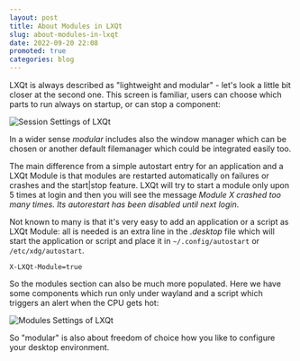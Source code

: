 ```yaml
---
layout: post
title: About Modules in LXQt
slug: about-modules-in-lxqt
date: 2022-09-20 22:08
promoted: true
categories: blog
---
```


LXQt is always described as "lightweight and modular" - let's look a little bit closer at the second one.
This screen is familiar, users can choose which parts to run always on startup, or can stop a component:

![Session Settings of LXQt](../../../../../images/posts/sessionsettings.png)

In a wider sense *modular* includes also the window manager which can be chosen or another default
filemanager which could be integrated easily too.

The main difference from a simple autostart entry for an application and a LXQt Module is
that modules are restarted automatically on failures or crashes and the start|stop feature. LXQt will try to start a module only upon 5 times at login and then you will see the message *Module X crashed too many times. Its autorestart has been disabled until next login*.

Not known to many is
that it's very easy to add an application or a script as LXQt Module:
all is needed is an extra line in the *.desktop* file which will start the application or script and place it in
`~/.config/autostart` or `/etc/xdg/autostart`.

```
X-LXQt-Module=true

```


So the modules section can also be much more populated. Here we have some components which run only under wayland and
a script which triggers an alert when the CPU gets hot:

![Modules Settings of LXQt](../../../../../images/posts/new_modules.png)


So "modular" is also about freedom of choice how you like to configure your desktop environment.
